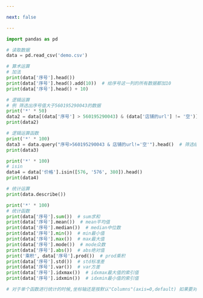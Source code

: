 ```yaml
---

next: false

---
```




<BlogInfo id="580" title="1.DataFrame运算" author="白日梦想猿" pv=0 read_times=0 pre_cost_time="0分54秒" category="pandas学习" tag_list="['pandas学习']" create_time="2021.08.07 15:11:55" update_time="2021.08.23 10:33:33" />

```python
import pandas as pd

# 读取数据
data = pd.read_csv('demo.csv')

# 算术运算
# 加法
print(data['序号'].head())
print(data['序号'].head().add(10))  # 给序号这一列的所有数据都加10
print(data['序号'].head() + 10)

# 逻辑运算
# 例 筛选出序号值大于560195290043的数据
print('*' * 50)
data2 = data[(data['序号'] > 560195290043) & (data['店铺的url'] != '空')].head()
print(data2)

# 逻辑运算函数
print('*' * 100)
data3 = data.query("序号>560195290043 & 店铺的url!='空'").head()  # 筛选结果同上
print(data3)

print('*' * 100)
# isin
data4 = data['价格'].isin([576, '576', 380]).head()
print(data4)

# 统计运算
print(data.describe())

print('*' * 100)
# 统计函数
print(data['序号'].sum())  # sum求和
print(data['序号'].mean())  # mean平均值
print(data['序号'].median())  # median中位数
print(data['序号'].min())  # min最小值
print(data['序号'].max())  # max最大值
print(data['序号'].mode())  # mode众数
print(data['序号'].abs())  # abs绝对值
print('乘积', data['序号'].prod())  # prod乘积
print(data['序号'].std())  # std标准差
print(data['序号'].var())  # var方差
print(data['序号'].idxmax())  # idxmax最大值的索引值
print(data['序号'].idxmin())  # idxmin最小值的索引值

# 对于单个函数进行统计的时候,坐标轴还是按默认"Columns"(axis=0,default) 如果要对行"index"需要指定axis=1

```



<ActionBox />
